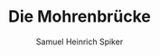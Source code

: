 ---
image: /assets/images/spiker/28a.jpg
author: Samuel Heinrich Spiker
artist: 
engraver: 
title: "Die Mohrenbrücke"
subtitle: 
tags:
  - Bridge
layout: post
---